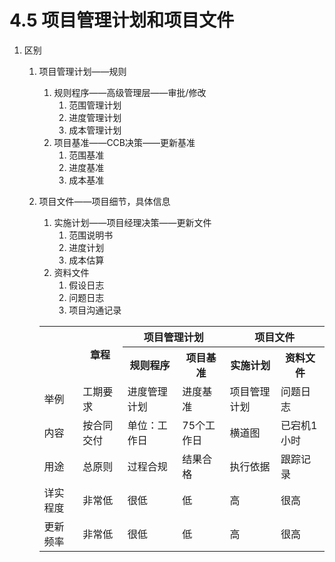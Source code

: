 #  4.5 项目管理计划和项目文件

1. 区别

   1. 项目管理计划——规则

      1. 规则程序——高级管理层——审批/修改
         1. 范围管理计划
         2. 进度管理计划
         3. 成本管理计划
      2. 项目基准——CCB决策——更新基准
         1. 范围基准
         2. 进度基准
         3. 成本基准

   2. 项目文件——项目细节，具体信息

      1. 实施计划——项目经理决策——更新文件
         1. 范围说明书
         2. 进度计划
         3. 成本估算
      2. 资料文件
         1. 假设日志
         2. 问题日志
         3. 项目沟通记录

      <table>
      	<head>
      		<tr>
      			<th rowspan="2"></th>
                  <th rowspan="2">章程</th>
                  <th colspan="2">项目管理计划</th>
                  <th colspan="2">项目文件</th>
      		</tr>
      		<tr>
      			<th>规则程序</th>
      			<th>项目基准</th>
                  <th>实施计划</th>
                  <th>资料文件</th>
      		</tr>
      	</head>
      	<body>
               <tr>
      			<td>举例</td>
      			<td>工期要求</td>
      			<td>进度管理计划</td>
      			<td>进度基准</td>
                  <td>项目管理计划</td>
                  <td>问题日志</td>
      		</tr>
      		<tr>
      			<td>内容</td>
      			<td>按合同交付</td>
      			<td>单位：工作日</td>
      			<td>75个工作日</td>
                  <td>横道图</td>
                  <td>已宕机1小时</td>
      		</tr>
              <tr>
      			<td>用途</td>
      			<td>总原则</td>
      			<td>过程合规</td>
      			<td>结果合格</td>
                  <td>执行依据</td>
                  <td>跟踪记录</td>
      		</tr>
              <tr>
                  <td>详实程度</td>
                  <td>非常低</td>
                  <td>很低</td>
                  <td>低</td>
                  <td>高</td>
                  <td>很高</td>
              </tr>
               <tr>
                  <td>更新频率</td>
                  <td>非常低</td>
                  <td>很低</td>
                  <td>低</td>
                  <td>高</td>
                  <td>很高</td>
              </tr>
      	</body>
      </table>

      

